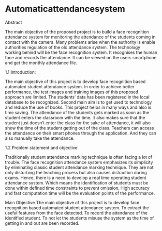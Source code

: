 # Automaticattendancesystem

Abstract                                                                        

The main objective of the proposed project is to build a face recognition attendance system for monitoring the attendance of the students coming in contact with the camera.
Many problems arise when the authority is enable authorities regulation of the old attendance system.
The technology working behind will be the face recognition system.
It recognises the human face and records the attendance. It can be viewed on the users smartphone and get the monthly attendance file.
                
1.1	Introduction:

The main objective of this project is to develop face recognition based automated student attendance system.
 In order to achieve better performance, the test images and training images of this proposed approach are limited. 
The students’ data has been registered in the local database to be recognized. Second main aim is to get used to technology and reduce the use of books. 
This project helps in many ways and also is time saving. The attendance of the students gets marked as soon as the student enters the classroom with the time. It also makes sure that the student just doesn’t enter the class for the sake of attendance, it will also show the time of the student getting out of the class. Teachers can access the attendance on their smart phones through the application. And they can also manually take the attendance.

1.2	Problem statement and objective 

Traditionally student attendance marking technique is often facing a lot of trouble. The face recognition attendance system emphasizes its simplicity by eliminating classic student attendance marking technique. They are not only disturbing the teaching process but also causes distraction during exams. 
Hence, there is a need to develop a real time operating student attendance system. Which means the identification of students must be done within defined time constraints to prevent omission. High accuracy and fast computation time will be the evaluation points of the performance.

Main Objective 
The main objective of this project is to develop  face recognition based automated student attendance system.
To extract the useful features from the face detected.
To record the attendance of the identified student.
To not let the students misuse the system as the time of getting in and out are been recorded.
